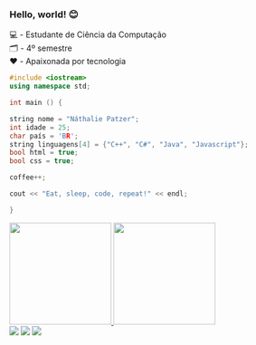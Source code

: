 ###   Hello, world! 😊

💻 - Estudante de Ciência da Computação  <br/>
🗂️ - 4º semestre  <br/>
❤️ - Apaixonada por tecnologia

```c++
#include <iostream>
using namespace std;

int main () {

string nome = "Náthalie Patzer";
int idade = 25;
char país = 'BR';
string linguagens[4] = {"C++", "C#", "Java", "Javascript"};
bool html = true;
bool css = true;

coffee++;

cout << "Eat, sleep, code, repeat!" << endl;

}

```
<div>
<a href="https://github.com/NathaliePatzer">
<img loading="lazy" height="180em" src="https://github-readme-stats.vercel.app/api?username=NathaliePatzer&show_icons=true&theme=dracula&include_all_commits=true&count_private=true"/>
<img loading="lazy" height="180em" src="https://github-readme-stats.vercel.app/api/top-langs/?username=NathaliePatzer&layout=compact&langs_count=7&theme=dracula"/>
</div>

<div>
<a href = "mailto:nathalielaise@gmail.com"><img loading="lazy" src="https://img.shields.io/badge/Gmail-D14836?style=for-the-badge&logo=gmail&logoColor=white" target="_blank"></a>
<a href="https://instagram.com/grey.wind_/" target="_blank"><img loading="lazy" src="https://img.shields.io/badge/-Instagram-%23E4405F?style=for-the-badge&logo=instagram&logoColor=white" target="_blank"></a>
<a href="https://www.linkedin.com/in/seu-usuário-linkedln-aqui" target="_blank"><img loading="lazy" src="https://img.shields.io/badge/-LinkedIn-%230077B5?style=for-the-badge&logo=linkedin&logoColor=white" target="_blank"></a>   
</div>
